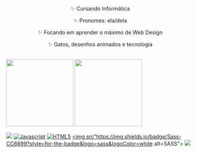 <div align="center">
<p>✨ Cursando Informática </p>
<p>✨ Pronomes: ela/dela </p>
<p>✨ Focando em aprender o máximo de Web Design</p>
<p>✨ Gatos, desenhos animados e tecnologia</p>
</div>
</br>
<div>
<img height="180em" src='https://i.pinimg.com/originals/a5/bc/20/a5bc2096f5769b684761bf7a937d9651.jpg'/>
<img height="180em" src="https://github-readme-stats.vercel.app/api?username=biancadalbianco&show_icons=true&hide_border=true&theme=material-palenight&include_all_commits=true&count_private=true&bg_color=35,1a1b27,252334"/>
</div>
<div align="left">
<p align="left">
  
 <a href="https://docs.python.org/3/"><img src="https://img.shields.io/badge/Python-14354C?style=for-the-badge&logo=python&logoColor=white alt=PYTHON"/></a>
<a href="https://developer.mozilla.org/en-US/docs/Web/JavaScript" target="_blank" rel="noreferrer"><img src="https://img.shields.io/badge/JavaScript-323330?style=for-the-badge&logo=javascript&logoColor=F7DF1E" alt="Javascript" /></a>
<a href="https://developer.mozilla.org/en-US/docs/Glossary/HTML5" target="_blank" rel="noreferrer"><img src="https://img.shields.io/badge/HTML5-E34F26?style=for-the-badge&logo=html5&logoColor=white" alt="HTML5" /></a>
<a href="https://sass-lang.com/documentation/"><img src"https://img.shields.io/badge/Sass-CC6699?style=for-the-badge&logo=sass&logoColor=white alt=SASS"></a>
<a href="https://developer.mozilla.org/pt-BR/docs/Web/CSS"> <img src="https://img.shields.io/badge/CSS3-1572B6?style=for-the-badge&logo=css3&logoColor=white alt=CSS3"/></a> 
  </p>


</div>

<!--
**biancadalbianco/biancadalbianco** is a ✨ _special_ ✨ repository because its `README.md` (this file) appears on your GitHub profile.

Here are some ideas to get you started:

- 🔭 I’m currently working on ...
- 🌱 I’m currently learning ...
- 👯 I’m looking to collaborate on ...
- 🤔 I’m looking for help with ...
- 💬 Ask me about ...
- 📫 How to reach me: ...
- 😄 Pronouns: ...
- ⚡ Fun fact: ...
-->
